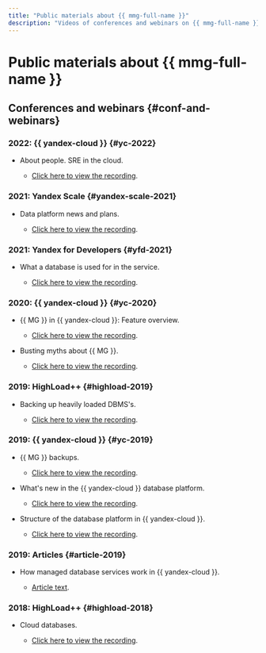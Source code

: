 ```yaml
---
title: "Public materials about {{ mmg-full-name }}"
description: "Videos of conferences and webinars on {{ mmg-full-name }}."
---
```


# Public materials about {{ mmg-full-name }}

## Conferences and webinars {#conf-and-webinars}

### 2022: {{ yandex-cloud }} {#yc-2022}

* About people. SRE in the cloud.

  * [Click here to view the recording](https://www.youtube.com/watch?v=8YwepbGf1WM).

### 2021: Yandex Scale {#yandex-scale-2021}

* Data platform news and plans.

  * [Click here to view the recording](https://www.youtube.com/watch?v=34azYnDBiYY).

### 2021: Yandex for Developers {#yfd-2021}

* What a database is used for in the service.

  * [Click here to view the recording](https://www.youtube.com/watch?v=cddm8I0UgjU).

### 2020: {{ yandex-cloud }} {#yc-2020}

* {{ MG }} in {{ yandex-cloud }}: Feature overview.

  * [Click here to view the recording](https://www.youtube.com/watch?v=QkxN2wHqycA).

* Busting myths about {{ MG }}.

  * [Click here to view the recording](https://www.youtube.com/watch?v=HdYAQC69Kg0).

### 2019: HighLoad++ {#highload-2019}

* Backing up heavily loaded DBMS's.

  * [Click here to view the recording](https://highload.ru/moscow/2019/abstracts/5981).

### 2019: {{ yandex-cloud }} {#yc-2019}

* {{ MG }} backups.

  * [Click here to view the recording](https://www.youtube.com/watch?v=UXvW-k3pGxo).

* What's new in the {{ yandex-cloud }} database platform.

  * [Click here to view the recording](https://www.youtube.com/watch?v=5OcUo3J4Wdc).

* Structure of the database platform in {{ yandex-cloud }}.

  * [Click here to view the recording](https://www.youtube.com/watch?v=Cwdg425a_cw).

### 2019: Articles {#article-2019}

* How managed database services work in {{ yandex-cloud }}.

  * [Article text](https://habr.com/ru/companies/yandex/articles/477860/).

### 2018: HighLoad++ {#highload-2018}

* Cloud databases.

  * [Click here to view the recording](https://www.youtube.com/watch?v=xyMN1EA9p5Y).
